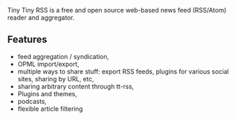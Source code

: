Tiny Tiny RSS is a free and open source web-based news feed (RSS/Atom) reader and aggregator.

## Features

- feed aggregation / syndication,
- OPML import/export,
- multiple ways to share stuff: export RSS feeds, plugins for various social sites, sharing by URL, etc,
- sharing arbitrary content through tt-rss,
- Plugins and themes,
- podcasts,
- flexible article filtering
